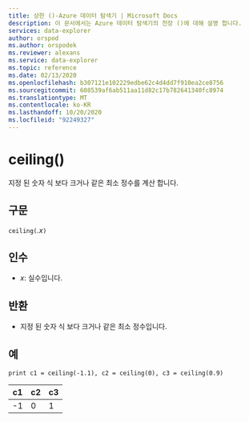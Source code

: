 ```yaml
---
title: 상한 ()-Azure 데이터 탐색기 | Microsoft Docs
description: 이 문서에서는 Azure 데이터 탐색기의 천장 ()에 대해 설명 합니다.
services: data-explorer
author: orspod
ms.author: orspodek
ms.reviewer: alexans
ms.service: data-explorer
ms.topic: reference
ms.date: 02/13/2020
ms.openlocfilehash: b307121e102229edbe62c4d4dd7f910ea2ce8756
ms.sourcegitcommit: 608539af6ab511aa11d82c17b782641340fc8974
ms.translationtype: MT
ms.contentlocale: ko-KR
ms.lasthandoff: 10/20/2020
ms.locfileid: "92249327"
---
```

# <a name="ceiling"></a>ceiling()

지정 된 숫자 식 보다 크거나 같은 최소 정수를 계산 합니다.

## <a name="syntax"></a>구문

`ceiling(`*.x*`)`

## <a name="arguments"></a>인수

* *x*: 실수입니다.

## <a name="returns"></a>반환

* 지정 된 숫자 식 보다 크거나 같은 최소 정수입니다. 

## <a name="examples"></a>예

```kusto
print c1 = ceiling(-1.1), c2 = ceiling(0), c3 = ceiling(0.9)
```

|c1|c2|c3|
|---|---|---|
|-1|0|1|